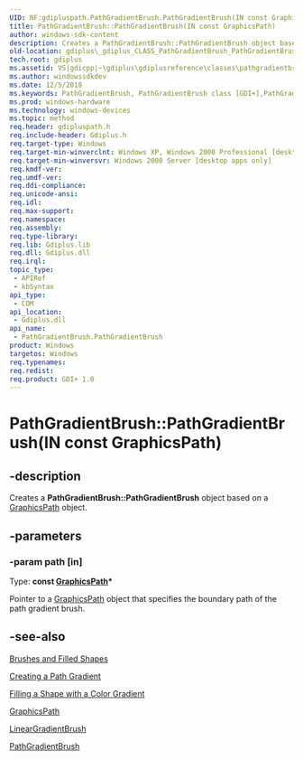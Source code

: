 ```yaml
---
UID: NF:gdipluspath.PathGradientBrush.PathGradientBrush(IN const GraphicsPath)
title: PathGradientBrush::PathGradientBrush(IN const GraphicsPath)
author: windows-sdk-content
description: Creates a PathGradientBrush::PathGradientBrush object based on a GraphicsPath object.
old-location: gdiplus\_gdiplus_CLASS_PathGradientBrush_PathGradientBrush_path_.htm
tech.root: gdiplus
ms.assetid: VS|gdicpp|~\gdiplus\gdiplusreference\classes\pathgradientbrushclass\pathgradientbrushconstructors\pathgradientbrush_39path.htm
ms.author: windowssdkdev
ms.date: 12/5/2018
ms.keywords: PathGradientBrush, PathGradientBrush class [GDI+],PathGradientBrush constructor, PathGradientBrush constructor [GDI+], PathGradientBrush constructor [GDI+],PathGradientBrush class, PathGradientBrush.PathGradientBrush, PathGradientBrush.PathGradientBrush(IN const GraphicsPath), PathGradientBrush.PathGradientBrush(const GraphicsPath*), PathGradientBrush::PathGradientBrush, PathGradientBrush::PathGradientBrush(IN const GraphicsPath), _gdiplus_CLASS_PathGradientBrush_PathGradientBrush_path_, gdiplus._gdiplus_CLASS_PathGradientBrush_PathGradientBrush_path_
ms.prod: windows-hardware
ms.technology: windows-devices
ms.topic: method
req.header: gdipluspath.h
req.include-header: Gdiplus.h
req.target-type: Windows
req.target-min-winverclnt: Windows XP, Windows 2000 Professional [desktop apps only]
req.target-min-winversvr: Windows 2000 Server [desktop apps only]
req.kmdf-ver: 
req.umdf-ver: 
req.ddi-compliance: 
req.unicode-ansi: 
req.idl: 
req.max-support: 
req.namespace: 
req.assembly: 
req.type-library: 
req.lib: Gdiplus.lib
req.dll: Gdiplus.dll
req.irql: 
topic_type:
 - APIRef
 - kbSyntax
api_type:
 - COM
api_location:
 - Gdiplus.dll
api_name:
 - PathGradientBrush.PathGradientBrush
product: Windows
targetos: Windows
req.typenames: 
req.redist: 
req.product: GDI+ 1.0
---
```


# PathGradientBrush::PathGradientBrush(IN const GraphicsPath)


## -description


Creates a <b>PathGradientBrush::PathGradientBrush</b> object based on a <a href="https://msdn.microsoft.com/1072a5cc-4e82-41f4-aaad-5f90eb2cfa22">GraphicsPath</a> object.


## -parameters




### -param path [in]

Type: <b>const <a href="https://msdn.microsoft.com/1072a5cc-4e82-41f4-aaad-5f90eb2cfa22">GraphicsPath</a>*</b>

Pointer to a <a href="https://msdn.microsoft.com/1072a5cc-4e82-41f4-aaad-5f90eb2cfa22">GraphicsPath</a> object that specifies the boundary path of the path gradient brush. 


## -see-also




<a href="https://msdn.microsoft.com/889558d5-9181-43ff-b862-e92966324208">Brushes and Filled Shapes</a>



<a href="https://msdn.microsoft.com/f6a8085c-3d6a-494f-a1ee-5fa96efb1aae">Creating a Path Gradient</a>



<a href="https://msdn.microsoft.com/7aa94b39-bd4c-4e66-b0dc-77f8953797b1">Filling a Shape with a Color Gradient</a>



<a href="https://msdn.microsoft.com/1072a5cc-4e82-41f4-aaad-5f90eb2cfa22">GraphicsPath</a>



<a href="https://msdn.microsoft.com/43901cd3-b059-4830-9063-e8287899e18a">LinearGradientBrush</a>



<a href="https://msdn.microsoft.com/cac0a3ce-982e-4de5-a160-cb8a755beddd">PathGradientBrush</a>
 

 

